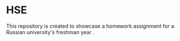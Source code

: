 # HSE
This repository is created to showcase a homework assignment for a Russian university's freshman year .
